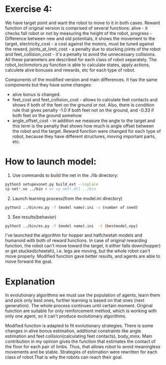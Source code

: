 # Exercise 4: 

We have target point and want the robot to move to it in both cases. 
Reward function of original version is comprised of several functions: alive - it checks fall robot or not by measuring the height of the robot, progress - Difference between new and old potentials, it shows the movement to the target, electricity_cost -  a cost against the motors, must be tuned against the reward, joints_at_limit_cost -  a penalty due to stucking joints of the robot and feet_collision_cost - it's a penalty to avoid the unnecessary collisions.
All these parameters are described for each class of robot separately.
The robot_loclomotors.py function is able to calculate states, apply actions, calculete alive bonuses and rewards, etc for each type of robot.

Components of the modified version and main differences. It has the same components but they have some changes:
* alive bonus is changed.  
* feet_cost and feet_collision_cost - allows to calculate feet contacts and shows if both of the feet on the ground or not.  Also, there is condition rule that gives penalty -1.0 if both feet not on the ground, and -0.33 if both feet on the ground somehow
* angle_offset_cost - in addition we measure the angle to the target and this term is the penalty that shows how much is angle offset between the robot and the target.
Reward function were changed for each type of robot, because they have different structures, moving important parts, etc.

# How to launch model:
1. Use commands to build the net in the ./lib directory:
``` bash
python3 setupevonet.py build_ext --inplace
cp net*.so ../bin # or cp net*.dll ../bin
```
2. Launch learning process(from the model.ini directory)
``` bash
python3 ../bin/es.py -f (model name).ini -s (number of seed)
```
3. See results(behavior)
``` bash
python3 ../bin/es.py -f (model name).ini  -t (bestmodel.npy)
```
I've launched the algorithm for hopper and halfcheetah models and humanoid with both of reward functions. In case of original rewarding function, the robot can't move toward the target, it either falls down(hopper) or get stucked(cheetah), i.e. legs are moving, but the whole robot can't move properly.  Modified function gave better results, and agents are able to move forward the goal. 

# Explanation

In evolutionary algorithms we must use the population of agents, learn them and pick only best ones, further learning is based on that ones (next generation). The whole process continues until certain moment. Original function are suitable for only reinforcement method, which is working with only one agent, so it can't produce evolutionary algorithms. 

Modified function is adapted to fit evolutionary strategies. There is some changes in alive bonus estimation, additional constraints like angle estimation and feet collision(calculating feet contacts), body_minx. Main contribution in my opinion gives the function that estimates the contact of the floor for each pair of limbs. Thus, that allows robot to avoid meaningless movements and be stable. Strategies of estimation were rewritten for each class of robot.That is why the robots can reach their goal.



